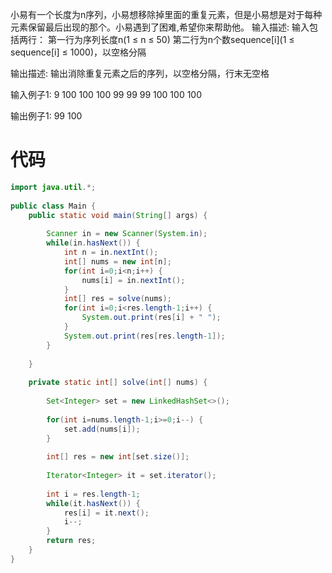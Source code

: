 小易有一个长度为n序列，小易想移除掉里面的重复元素，但是小易想是对于每种元素保留最后出现的那个。小易遇到了困难,希望你来帮助他。 
输入描述:
输入包括两行：
第一行为序列长度n(1 ≤ n ≤ 50)
第二行为n个数sequence[i](1 ≤ sequence[i] ≤ 1000)，以空格分隔


输出描述:
输出消除重复元素之后的序列，以空格分隔，行末无空格

输入例子1:
9
100 100 100 99 99 99 100 100 100

输出例子1:
99 100

# 代码
```java
import java.util.*;
 
public class Main {
    public static void main(String[] args) {
         
        Scanner in = new Scanner(System.in);
        while(in.hasNext()) {
            int n = in.nextInt();
            int[] nums = new int[n];
            for(int i=0;i<n;i++) {
                nums[i] = in.nextInt();
            }
            int[] res = solve(nums);
            for(int i=0;i<res.length-1;i++) {
                System.out.print(res[i] + " ");
            }
            System.out.print(res[res.length-1]);
        }
         
    }
     
    private static int[] solve(int[] nums) {
         
        Set<Integer> set = new LinkedHashSet<>();
         
        for(int i=nums.length-1;i>=0;i--) {
            set.add(nums[i]);
        }
         
        int[] res = new int[set.size()];
         
        Iterator<Integer> it = set.iterator();
         
        int i = res.length-1;
        while(it.hasNext()) {
            res[i] = it.next();
            i--;
        }
        return res;
    }
}
```
